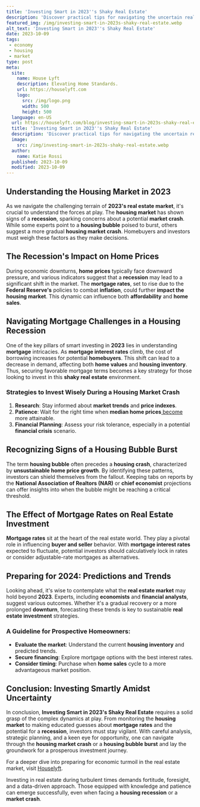 ```yaml
---
title: 'Investing Smart in 2023''s Shaky Real Estate'
description: 'Discover practical tips for navigating the uncertain real estate market in 2023. Make informed investment decisions to secure a stable financial future.'
featured_img: /img/investing-smart-in-2023s-shaky-real-estate.webp
alt_text: 'Investing Smart in 2023''s Shaky Real Estate'
date: 2023-10-09
tags:
 - economy
 - housing
 - market
type: post
meta:
  site:
    name: House Lyft
    description: Elevating Home Standards.
    url: https://houselyft.com
    logo:
      src: /img/logo.png
      width: 500
      height: 500
  language: en-US
  url: https://houselyft.com/blog/investing-smart-in-2023s-shaky-real-estate
  title: 'Investing Smart in 2023''s Shaky Real Estate'
  description: 'Discover practical tips for navigating the uncertain real estate market in 2023. Make informed investment decisions to secure a stable financial future.'
  image:
    src: /img/investing-smart-in-2023s-shaky-real-estate.webp
  author:
    name: Katie Rossi
  published: 2023-10-09
  modified: 2023-10-09
---
```



## Understanding the Housing Market in 2023

As we navigate the challenging terrain of **2023's real estate market**, it's crucial to understand the forces at play. The **housing market** has shown signs of a **recession**, sparking concerns about a potential **market crash**. While some experts point to a **housing bubble** poised to burst, others suggest a more gradual **housing market crash**. Homebuyers and investors must weigh these factors as they make decisions.

## The Recession's Impact on Home Prices

During economic downturns, **home prices** typically face downward pressure, and various indicators suggest that a **recession** may lead to a significant shift in the market. The **mortgage rates**, set to rise due to the **Federal Reserve's** policies to combat **inflation**, could further **impact the housing market**. This dynamic can influence both **affordability** and **home sales**.

## Navigating Mortgage Challenges in a Housing Recession

One of the key pillars of smart investing in **2023** lies in understanding **mortgage** intricacies. As **mortgage interest rates** climb, the cost of borrowing increases for potential **homebuyers**. This shift can lead to a decrease in demand, affecting both **home values** and **housing inventory**. Thus, securing favorable mortgage terms becomes a key strategy for those looking to invest in this **shaky real estate** environment.

### Strategies to Invest Wisely During a Housing Market Crash

1. **Research**: Stay informed about **market trends** and **price indexes**.
2. **Patience**: Wait for the right time when **median home prices**[  become](https://houselyft.com/blog/government-actions-in-the-2023-housing-crisis) more attainable.
3. **Financial Planning**: Assess your risk tolerance, especially in a potential **financial crisis** scenario.

## Recognizing Signs of a Housing Bubble Burst

The term **housing bubble** often precedes a **housing crash**, characterized by **unsustainable home price growth**. By identifying these patterns, investors can shield themselves from the fallout. Keeping tabs on reports by the **National Association of Realtors (NAR)** or **chief economist** projections can offer insights into when the bubble might be reaching a critical threshold.

## The Effect of Mortgage Rates on Real Estate Investment

**Mortgage rates** sit at the heart of the real estate world. They play a pivotal role in influencing **buyer and seller** behavior. With **mortgage interest rates** expected to fluctuate, potential investors should calculatively lock in rates or consider adjustable-rate mortgages as alternatives.

## Preparing for 2024: Predictions and Trends

Looking ahead, it's wise to contemplate what the **real estate market** may hold beyond **2023**. Experts, including **economists** and **financial analysts**, suggest various outcomes. Whether it's a gradual recovery or a more prolonged **downturn**, forecasting these trends is key to sustainable **real estate investment** strategies.

### A Guideline for Prospective Homeowners:
  - **Evaluate the market**: Understand the current **housing inventory** and predicted trends.
  - **Secure financing**: Explore mortgage options with the best interest rates.
  - **Consider timing**: Purchase when **home sales** cycle to a more advantageous market position.

## Conclusion: Investing Smartly Amidst Uncertainty

In conclusion, **Investing Smart in 2023's Shaky Real Estate** requires a solid grasp of the complex dynamics at play. From monitoring the **housing market** to making educated guesses about **mortgage rates** and the potential for a **recession**, investors must stay vigilant. With careful analysis, strategic planning, and a keen eye for opportunity, one can navigate through the **housing market crash** or a **housing bubble burst** and lay the groundwork for a prosperous investment journey.

For a deeper dive into preparing for economic turmoil in the real estate market, visit [Houselyft](https://houselyft.com/blog/the-looming-housing-recession-preparing-for-economic-turmoil/).

Investing in real estate during turbulent times demands fortitude, foresight, and a data-driven approach. Those equipped with knowledge and patience can emerge successfully, even when facing a **housing recession** or a **market crash**.